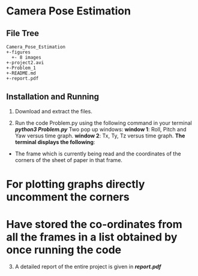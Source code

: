 # **Camera Pose Estimation**

## **File Tree**

```
Camera_Pose_Estimation
+-figures
  +- 8 images
+-project2.avi
+-Problem_1
+-README.md
+-report.pdf
```

## **Installation and Running**

1. Download and extract the files.

2. Run the code Problem.py using the following command in your terminal
    ***python3 Problem.py***
Two pop up windows:
**window 1**: Roll, Pitch and Yaw versus time graph.
**window 2**: Tx, Ty, Tz versus time graph.
**The terminal displays the following**:
 - The frame which is currently being read and the coordinates of the corners of the sheet of paper in that frame.

# For plotting graphs directly uncomment the corners
# Have stored the co-ordinates from all the frames in a list obtained by once running the code

3. A detailed report of the entire project is given in ***report.pdf***  
